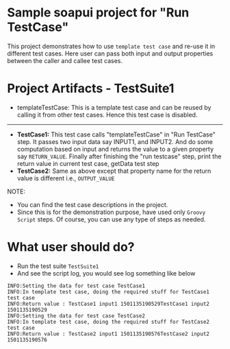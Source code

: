 # Sample soapui project for "Run TestCase"

This project demonstrates how to use `template test case` and re-use it in different test cases. Here user can pass both input and output properties between the caller and callee test cases.

# Project Artifacts - TestSuite1
  - templateTestCase: This is a template test case and can be reused by calling it from other test cases. Hence this test case is disabled.
---
  - **TestCase1:** This test case calls "templateTestCase" in "Run TestCase" step. It passes two input data say INPUT1, and INPUT2. And do some computation based on input  and returns the value to a given property say `RETURN_VALUE`. Finally after finishing the "run testcase" step, print the return value in current test case, getData test step
  - **TestCase2:** Same as above except that property name for the return value is different i.e., `OUTPUT_VALUE`

NOTE: 
 - You can find the test case descriptions in the project.   
 - Since this is for the demonstration purpose, have used only `Groovy Script` steps. Of course, you can use any type of steps as needed.
  
# What user should do?

  - Run the test suite `TestSuite1`
  - And see the script log, you would see log something like below
```
INFO:Setting the data for test case TestCase1
INFO:In template test case, doing the required stuff for TestCase1 test case
INFO:Return value : TestCase1 input1 1501135190529TestCase1 input2 1501135190529
INFO:Setting the data for test case TestCase2
INFO:In template test case, doing the required stuff for TestCase2 test case
INFO:Return value : TestCase2 input1 1501135190576TestCase2 input2 1501135190576
```
